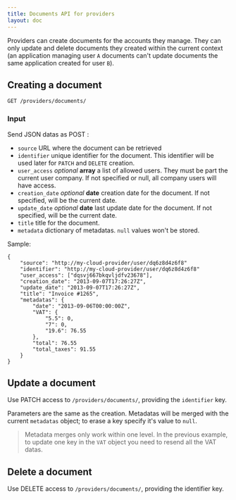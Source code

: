 ```yaml
---
title: Documents API for providers
layout: doc
---
```


Providers can create documents for the accounts they manage.
They can only update and delete documents they created within the current context (an application managing user `A` documents can't update documents the same application created for user `B`).


## Creating a document

`GET /providers/documents/`

### Input
Send JSON datas as POST :

- `source` URL where the document can be retrieved
- `identifier` unique identifier for the document. This identifier will be used later for `PATCH` and `DELETE` creation.
- `user_access` _optional_ **array** a list of allowed users. They must be part the current user company. If not specified or null, all company users will have access.
- `creation_date` _optional_ **date** creation date for the document. If not specified, will be the current date.
- `update_date` _optional_ **date** last update date for the document. If not specified, will be the current date.
- `title` title for the document.
- `metadata` dictionary of metadatas. `null` values won't be stored.

Sample:

	{
		"source": "http://my-cloud-provider/user/dq6z8d4z6f8"
		"identifier": "http://my-cloud-provider/user/dq6z8d4z6f8"
		"user_access": ["dqsvj667bkqvljdfv23678"],
		"creation_date": "2013-09-07T17:26:27Z",
		"update_date": "2013-09-07T17:26:27Z",
		"title": "Invoice #1265",
		"metadatas": {
			"date": "2013-09-06T00:00:00Z",
			"VAT": {
				"5.5": 0,
				"7": 0,
				"19.6": 76.55
			},
			"total": 76.55
			"total_taxes": 91.55
		}
	}

## Update a document
Use PATCH access to `/providers/documents/`, providing the `identifier` key.

Parameters are the same as the creation. Metadatas will be merged with the current `metadatas` object; to erase a key specify it's value to `null`.

> Metadata merges only work within one level. In the previous example, to update one key in the `VAT` object you need to resend all the VAT datas.

## Delete a document
Use DELETE access to `/providers/documents/`, providing the identifier key.
